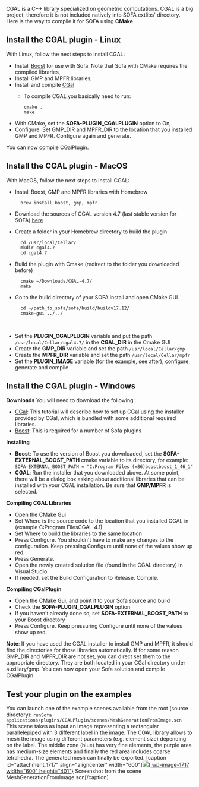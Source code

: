 CGAL is a C++ library specialized on geometric computations. CGAL is a
big project, therefore it is not included natively into SOFA extlibs'
directory. Here is the way to compile it for SOFA using **CMake**.

Install the CGAL plugin - Linux
-------------------------------

With Linux, follow the next steps to install CGAL:

-   Install
    [Boost](http://www.boost.org/users/download/ "Boost download") for
    use with Sofa. Note that Sofa with CMake requires the compiled
    libraries,
-   Install GMP and MPFR libraries,
-   Install and compile
    [CGal](http://www.cgal.org/download.html "CGAL download")
    -   To compile CGAL you basically need to run:

            cmake .
            make

-   With CMake, set the **SOFA-PLUGIN\_CGALPLUGIN** option to On,
-   Configure. Set GMP\_DIR and MPFR\_DIR to the location that you
    installed GMP and MPFR. Configure again and generate.

You can now compile CGalPlugin.

Install the CGAL plugin - MacOS
-------------------------------

With MacOS, follow the next steps to install CGAL:

- Install Boost, GMP and MPFR libraries with Homebrew

        brew install boost, gmp, mpfr

- Download the sources of CGAL version 4.7 (last stable version for SOFA) [here](https://github.com/CGAL/cgal/releases?after=releases%2FCGAL-4.9.1 "CGAL download")
- Create a folder in your Homebrew directory to build the plugin

        cd /usr/local/Cellar/
        mkdir cgal4.7
        cd cgal4.7
    
- Build the plugin with Cmake (redirect to the folder you downloaded before)

        cmake ~/Downloads/CGAL-4.7/
        make
    
- Go to the build directory of your SOFA install and open CMake GUI

        cd ~/path_to_sofa/sofa/build/buildv17.12/
        cmake-gui ../../
    
- Set the **PLUGIN\_CGALPLUGIN** variable and put the path `/usr/local/Cellar/cgal4.7/` in the **CGAL\_DIR** in the Cmake GUI
- Create the **GMP\_DIR** variable and set the path `/usr/local/Cellar/gmp`
- Create the **MPFR\_DIR** variable and set the path `/usr/local/Cellar/mpfr`
- Set the **PLUGIN\_IMAGE** variable (for the example, see after), configure, generate and compile


Install the CGAL plugin - Windows
---------------------------------

**Downloads** You will need to download the following:

-   [CGal](http://www.cgal.org/download.html "CGAL download"): This
    tutorial will describe how to set up CGal using the installer
    provided by CGal, which is bundled with some additional
    required libraries.
-   [Boost](http://www.boost.org/users/download/ "Boost download"): This
    is required for a number of Sofa plugins

**Installing**

-   **Boost**: To use the version of Boost you downloaded, set the
    **SOFA-EXTERNAL\_BOOST\_PATH** cmake variable to its directory, for
    example:
    `SOFA-EXTERNAL_BOOST_PATH = "C:Program Files (x86)boostboost_1_46_1"`
-   **CGAL**: Run the installer that you downloaded above. At some
    point, there will be a dialog box asking about additional libraries
    that can be installed with your CGAL installation. Be sure that
    **GMP/MPFR** is selected.

**Compiling CGAL Libraries**

-   Open the CMake Gui
-   Set Where is the source code to the location that you installed CGAL
    in (example C:Program FilesCGAL-4.1)
-   Set Where to build the libraries to the same location
-   Press Configure. You shouldn't have to make any changes to
    the configuration. Keep pressing Configure until none of the values
    show up red.
-   Press Generate.
-   Open the newly created solution file (found in the CGAL directory)
    in Visual Studio
-   If needed, set the Build Configuration to Release. Compile.

**Compiling CGalPlugin**

-   Open the CMake Gui, and point it to your Sofa source and build
-   Check the **SOFA-PLUGIN\_CGALPLUGIN** option
-   If you haven't already done so, set **SOFA-EXTERNAL\_BOOST\_PATH**
    to your Boost directory
-   Press Configure. Keep pressuring Configure until none of the values
    show up red.

**Note**: If you have used the CGAL installer to install GMP and MPFR,
it should find the directories for those libraries automatically. If for
some reason GMP\_DIR and MPFR\_DIR are not set, you can direct set them
to the appropriate directory. They are both located in your CGal
directory under auxiliary/gmp. You can now open your Sofa solution and
compile CGalPlugin.

Test your plugin on the examples
--------------------------------

You can launch one of the example scenes available from the root (source
directory):
`runSofa applications/plugins/CGALPlugin/scenes/MeshGenerationFromImage.scn`
This scene takes as input an Image representing a rectangular
parallelepiped with 3 different label in the image. The CGAL library
allows to mesh the image using different parameters (e.g. element size)
depending on the label. The middle zone (blue) has very fine elements,
the purple area has medium-size elements and finally the red area
includes coarse tetrahedra. The generated mesh can finally be exported.
\[caption id="attachment\_1717" align="aligncenter"
width="600"\][![](https://www.sofa-framework.org/wp-content/uploads/2014/11/MeshGenerationFromImage.png){.wp-image-1717
width="600"
height="401"}](https://www.sofa-framework.org/wp-content/uploads/2014/11/MeshGenerationFromImage.png)
Screenshot from the scene MeshGenerationFromImage.scn\[/caption\]
